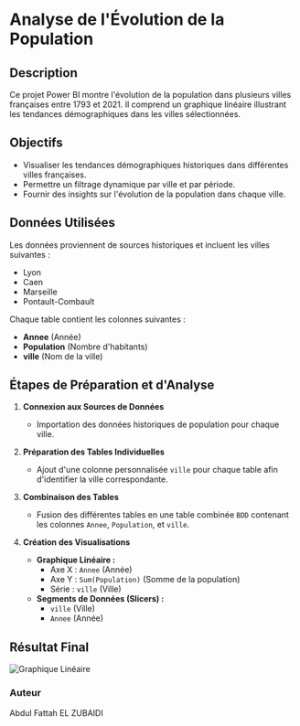 # Analyse de l'Évolution de la Population

## Description
Ce projet Power BI montre l'évolution de la population dans plusieurs villes françaises entre 1793 et 2021. Il comprend un graphique linéaire illustrant les tendances démographiques dans les villes sélectionnées.

## Objectifs
- Visualiser les tendances démographiques historiques dans différentes villes françaises.
- Permettre un filtrage dynamique par ville et par période.
- Fournir des insights sur l'évolution de la population dans chaque ville.

## Données Utilisées
Les données proviennent de sources historiques et incluent les villes suivantes :
- Lyon
- Caen
- Marseille
- Pontault-Combault

Chaque table contient les colonnes suivantes :
- **Annee** (Année)
- **Population** (Nombre d'habitants)
- **ville** (Nom de la ville)

## Étapes de Préparation et d'Analyse

1. **Connexion aux Sources de Données**
   - Importation des données historiques de population pour chaque ville.

2. **Préparation des Tables Individuelles**
   - Ajout d'une colonne personnalisée `ville` pour chaque table afin d'identifier la ville correspondante.

3. **Combinaison des Tables**
   - Fusion des différentes tables en une table combinée `BDD` contenant les colonnes `Annee`, `Population`, et `ville`.

4. **Création des Visualisations**
   - **Graphique Linéaire :** 
     - Axe X : `Annee` (Année)
     - Axe Y : `Sum(Population)` (Somme de la population)
     - Série : `ville` (Ville)
   - **Segments de Données (Slicers) :**
     - `ville` (Ville)
     - `Annee` (Année)

## Résultat Final
![Graphique Linéaire](images/Graphique_lineaire.png)

### Auteur
Abdul Fattah EL ZUBAIDI

